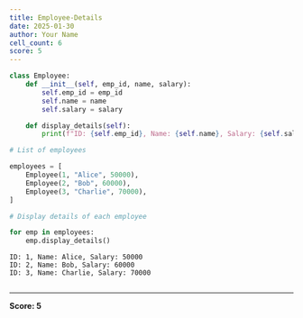 ```yaml
---
title: Employee-Details
date: 2025-01-30
author: Your Name
cell_count: 6
score: 5
---
```


```python
class Employee:
    def __init__(self, emp_id, name, salary):
        self.emp_id = emp_id
        self.name = name
        self.salary = salary

    def display_details(self):
        print(f"ID: {self.emp_id}, Name: {self.name}, Salary: {self.salary}")
```


```python
# List of employees
```


```python
employees = [
    Employee(1, "Alice", 50000),
    Employee(2, "Bob", 60000),
    Employee(3, "Charlie", 70000),
]
```


```python
# Display details of each employee
```


```python
for emp in employees:
    emp.display_details()
```

    ID: 1, Name: Alice, Salary: 50000
    ID: 2, Name: Bob, Salary: 60000
    ID: 3, Name: Charlie, Salary: 70000



```python

```


---
**Score: 5**
